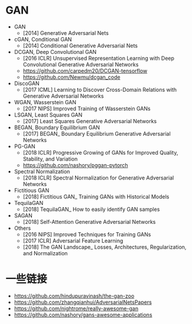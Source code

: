# GAN
- GAN
    - [2014] Generative Adversarial Nets
- cGAN, Conditional GAN
    - [2014] Conditional Generative Adversarial Nets
- DCGAN, Deep Convolutional GAN
    - [2016 ICLR] Unsupervised Representation Learning with Deep Convolutional Generative Adversarial Networks
    - https://github.com/carpedm20/DCGAN-tensorflow
    - https://github.com/Newmu/dcgan_code
- DiscoGAN
    - [2017 ICML] Learning to Discover Cross-Domain Relations with Generative Adversarial Networks
- WGAN, Wasserstein GAN
    - [2017 NIPS] Improved Training of Wasserstein GANs
- LSGAN, Least Squares GAN
    - [2017] Least Squares Generative Adversarial Networks
- BEGAN, Boundary Equilibrium GAN
    - [2017] BEGAN_ Boundary Equilibrium Generative Adversarial Networks
- PG-GAN
    - [2018 ICLR] Progressive Growing of GANs for Improved Quality, Stability, and Variation
    - https://github.com/nashory/pggan-pytorch
- Spectral Normalization
    - [2018 ICLR] Spectral Normalization for Generative Adversarial Networks
- Fictitious GAN
    - [2018] Fictitious GAN_ Training GANs with Historical Models
- TequilaGAN
    - [2018] TequilaGAN_ How to easily identify GAN samples
- SAGAN
    - [2018] Self-Attention Generative Adversarial Networks
- Others
    - [2016 NIPS] Improved Techniques for Training GANs
    - [2017 ICLR] Adversarial Feature Learning
    - [2018] The GAN Landscape_ Losses, Architectures, Regularization, and Normalization


# 一些链接
- https://github.com/hindupuravinash/the-gan-zoo
- https://github.com/zhangqianhui/AdversarialNetsPapers
- https://github.com/nightrome/really-awesome-gan
- https://github.com/nashory/gans-awesome-applications
